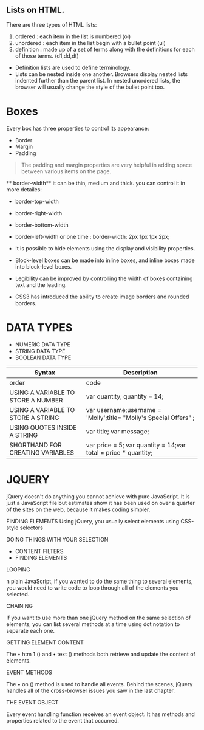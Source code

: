 
## Lists on HTML.

There are three types of HTML lists:

1. ordered :  each item in the list is numbered (ol)
2. unordered : each item in the list begin with a bullet point (ul)
3. definition :  made up of a set of terms along with the definitions for each of those terms. (d1,dd,dt)

-  Definition lists are used to define terminology.
-  Lists can be nested inside one another.
Browsers display nested lists indented further than the parent list.
In nested unordered lists, the browser will usually change the style of the bullet point too.

#  Boxes

Every box has three properties to control its appearance:
- Border
- Margin
- Padding

> The padding and margin properties are very helpful in adding space between various items on the page.

** border-width**
it can be thin, medium and thick.
you can control it in more detailes:
- border-top-width
- border-right-width
- border-bottom-width
- border-left-width
or one time : border-width: 2px 1px 1px 2px;

 - It is possible to hide elements using the display and visibility properties. 

 - Block-level boxes can be made into inline boxes, and inline boxes made into block-level boxes. 

 - Legibility can be improved by controlling the width of boxes containing text and the leading. 

 - CSS3 has introduced the ability to create image borders and rounded borders. 


# DATA TYPES
- NUMERIC DATA TYPE
- STRING DATA TYPE 
- BOOLEAN DATA TYPE 

| Syntax          | Description                                                                           |
| --------------- | ------------------------------------------------------------------------------------- |
| order           | code                                                                                  |
| USING A VARIABLE TO STORE A NUMBER  |var quantity; quantity = 14;                                       |
| USING A VARIABLE TO STORE A STRING  | var username;username = 'Molly';title= "Molly's Special Offers" ; |
| USING QUOTES INSIDE A STRING | var title; var message;                                                  |
| SHORTHAND FOR CREATING VARIABLES | var price = 5; var quantity = 14;var total = price * quantity;       |

# JQUERY
jQuery doesn't do anything you cannot achieve with pure JavaScript. It is just a JavaScript file but estimates show it has been used on over 
a quarter of the sites on the web, because it makes coding simpler. 

FINDING ELEMENTS 
Using jQuery, you usually select elements using CSS-style selectors

DOING THINGS WITH YOUR SELECTION
- CONTENT FILTERS
- FINDING ELEMENTS 

LOOPING 

n plain JavaScript, if you wanted to do the same thing to several elements, you would need to
write code to loop through all of the elements you selected. 

CHAINING 

If you want to use more than one jQuery method on the same selection of elements, you can list several methods at a time
using dot notation to separate each one.

GETTING ELEMENT CONTENT 

The • htm 1 () and • text () methods both retrieve and update the content of elements.

EVENT METHODS 

The • on () method is used to handle all events. Behind the scenes, jQuery handles all of the cross-browser issues you saw in the last chapter. 

THE EVENT OBJECT 

Every event handling function receives an event object. It has methods and properties related to the event that occurred. 


